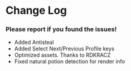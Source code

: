 # Change Log

### Please report if you found the issues!

* Added Antisteal
* Added Select Next/Previous Profile keys
* Optimized assets. Thanks to RDKRACZ
* Fixed natural potion detection for render info